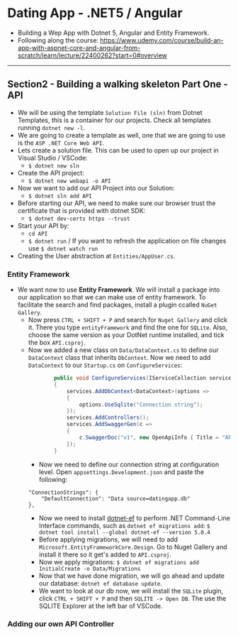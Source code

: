 # Dating App - .NET5 / Angular
* Building a Wep App with Dotnet 5, Angular and Entity Framework.
* Following along the course: https://www.udemy.com/course/build-an-app-with-aspnet-core-and-angular-from-scratch/learn/lecture/22400262?start=0#overview

---

## Section2 - Building a walking skeleton Part One - API
* We will be using the template `Solution File (sln)` from Dotnet Templates, this is a container for our projects. Check all templates running `dotnet new -l`.
* We are going to create a template as well, one that we are going to use is the `ASP .NET Core Web API`.
* Lets create a solution file. This can be used to open up our project in Visual Studio / VSCode:
  * `$ dotnet new sln`
* Create the API project: 
  * `$ dotnet new webapi -o API`
* Now we want to add our API Project into our Solution:
  * `$ dotnet sln add API`
* Before starting our API, we need to make sure our browser trust the certificate that is provided with dotnet SDK:
  * `$ dotnet dev-certs https --trust`
* Start your API by:
  * `cd API`
  * `$ dotnet run` / If you want to refresh the application on file changes use `$ dotnet watch run`
* Creating the User abstraction at `Entities/AppUser.cs`.   
### Entity Framework
* We want now to use **Entity Framework**. We will install a package into our application so that we can make use of entity framework. To facilitate the search and find packages, install a plugin ccalled `NuGet Gallery`.
  * Now press `CTRL + SHIFT + P` and search for `Nuget Gallery` and click it. There you type `entityFramework` and find the one for `SQLite`. Also, choose the same version as your DotNet runtime installed, and tick the box `API.csproj`.
  * Now we added a new class on `Data/DataContext.cs` to define our `DataContext` class that inherits `DbContext`. Now we need to add `DataContext` to our `Startup.cs` on `ConfigureServices`:
    ```C#
            public void ConfigureServices(IServiceCollection services)
            {
                services.AddDbContext<DataContext>(options =>
                {
                    options.UseSqlite("Connection string");
                });
                services.AddControllers();
                services.AddSwaggerGen(c =>
                {
                    c.SwaggerDoc("v1", new OpenApiInfo { Title = "API", Version = "v1" });
                });
            }
    ```
    * Now we need to define our connection string at configuration level. Open `appsettings.Development.json` and paste the following:
    ```
    "ConnectionStrings": {
        "DefaultConnection": "Data source=datingapp.db"
    },
    ```
    * Now we need to install [dotnet-ef](https://www.nuget.org/packages/dotnet-ef/) to perform .NET Command-Line Interface commands, such as `dotnet ef migrations add`: `$ dotnet tool install --global dotnet-ef --version 5.0.4`
    * Before applying migrations, we will need to add `Microsoft.EntityFrameworkCore.Design`. Go to Nuget Gallery and install it there so it get's added to `API.csproj`.
    * Now we apply migrations: `$ dotnet ef migrations add InitialCreate -o Data/Migrations`
    * Now that we have done migration, we will go ahead and update our database: `dotnet ef database update`.
    * We want to look at our db now, we will install the `SQLite` plugin, click `CTRL + SHIFT + P` and then `SQLITE -> Open DB`. The use the SQLITE Explorer at the left bar of VSCode.   
### Adding our own API Controller